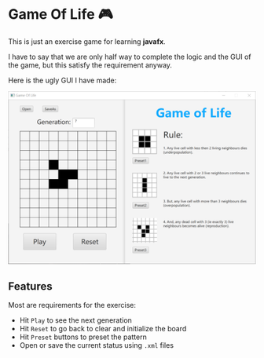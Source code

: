 # Game Of Life :video_game:
This is just an exercise game for learning **javafx**.

I have to say that we are only half way to complete the logic and the GUI of the game, but this satisfy the requirement anyway.

Here is the ugly GUI I have made:

![img](./gol_mainUI.png)



## Features

Most are requirements for the exercise:

- Hit `Play` to see the next generation
- Hit `Reset` to go back to clear and initialize the board
- Hit `Preset` buttons to preset the pattern
- Open or save the current status using `.xml` files
